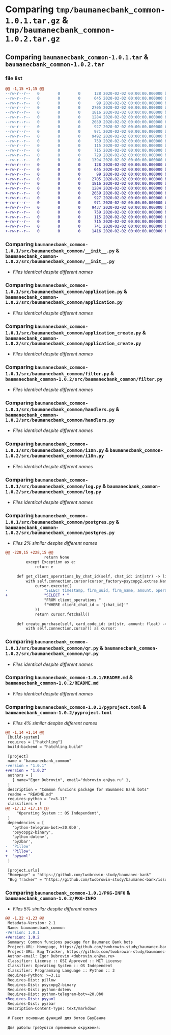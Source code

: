 # Comparing `tmp/baumanecbank_common-1.0.1.tar.gz` & `tmp/baumanecbank_common-1.0.2.tar.gz`

## Comparing `baumanecbank_common-1.0.1.tar` & `baumanecbank_common-1.0.2.tar`

### file list

```diff
@@ -1,15 +1,15 @@
--rw-r--r--   0        0        0      128 2020-02-02 00:00:00.000000 baumanecbank_common-1.0.1/Makefile
--rw-r--r--   0        0        0      645 2020-02-02 00:00:00.000000 baumanecbank_common-1.0.1/src/baumanecbank_common/__init__.py
--rw-r--r--   0        0        0       99 2020-02-02 00:00:00.000000 baumanecbank_common-1.0.1/src/baumanecbank_common/abstract.py
--rw-r--r--   0        0        0     2705 2020-02-02 00:00:00.000000 baumanecbank_common-1.0.1/src/baumanecbank_common/application.py
--rw-r--r--   0        0        0     1816 2020-02-02 00:00:00.000000 baumanecbank_common-1.0.1/src/baumanecbank_common/application_create.py
--rw-r--r--   0        0        0     1284 2020-02-02 00:00:00.000000 baumanecbank_common-1.0.1/src/baumanecbank_common/filter.py
--rw-r--r--   0        0        0     2659 2020-02-02 00:00:00.000000 baumanecbank_common-1.0.1/src/baumanecbank_common/handlers.py
--rw-r--r--   0        0        0      927 2020-02-02 00:00:00.000000 baumanecbank_common-1.0.1/src/baumanecbank_common/i18n.py
--rw-r--r--   0        0        0      971 2020-02-02 00:00:00.000000 baumanecbank_common-1.0.1/src/baumanecbank_common/log.py
--rw-r--r--   0        0        0     9492 2020-02-02 00:00:00.000000 baumanecbank_common-1.0.1/src/baumanecbank_common/postgres.py
--rw-r--r--   0        0        0      759 2020-02-02 00:00:00.000000 baumanecbank_common-1.0.1/src/baumanecbank_common/qr.py
--rw-r--r--   0        0        0      115 2020-02-02 00:00:00.000000 baumanecbank_common-1.0.1/.gitignore
--rw-r--r--   0        0        0      715 2020-02-02 00:00:00.000000 baumanecbank_common-1.0.1/README.md
--rw-r--r--   0        0        0      729 2020-02-02 00:00:00.000000 baumanecbank_common-1.0.1/pyproject.toml
--rw-r--r--   0        0        0     1394 2020-02-02 00:00:00.000000 baumanecbank_common-1.0.1/PKG-INFO
+-rw-r--r--   0        0        0      128 2020-02-02 00:00:00.000000 baumanecbank_common-1.0.2/Makefile
+-rw-r--r--   0        0        0      645 2020-02-02 00:00:00.000000 baumanecbank_common-1.0.2/src/baumanecbank_common/__init__.py
+-rw-r--r--   0        0        0       99 2020-02-02 00:00:00.000000 baumanecbank_common-1.0.2/src/baumanecbank_common/abstract.py
+-rw-r--r--   0        0        0     2705 2020-02-02 00:00:00.000000 baumanecbank_common-1.0.2/src/baumanecbank_common/application.py
+-rw-r--r--   0        0        0     1816 2020-02-02 00:00:00.000000 baumanecbank_common-1.0.2/src/baumanecbank_common/application_create.py
+-rw-r--r--   0        0        0     1284 2020-02-02 00:00:00.000000 baumanecbank_common-1.0.2/src/baumanecbank_common/filter.py
+-rw-r--r--   0        0        0     2659 2020-02-02 00:00:00.000000 baumanecbank_common-1.0.2/src/baumanecbank_common/handlers.py
+-rw-r--r--   0        0        0      927 2020-02-02 00:00:00.000000 baumanecbank_common-1.0.2/src/baumanecbank_common/i18n.py
+-rw-r--r--   0        0        0      971 2020-02-02 00:00:00.000000 baumanecbank_common-1.0.2/src/baumanecbank_common/log.py
+-rw-r--r--   0        0        0     9437 2020-02-02 00:00:00.000000 baumanecbank_common-1.0.2/src/baumanecbank_common/postgres.py
+-rw-r--r--   0        0        0      759 2020-02-02 00:00:00.000000 baumanecbank_common-1.0.2/src/baumanecbank_common/qr.py
+-rw-r--r--   0        0        0      115 2020-02-02 00:00:00.000000 baumanecbank_common-1.0.2/.gitignore
+-rw-r--r--   0        0        0      715 2020-02-02 00:00:00.000000 baumanecbank_common-1.0.2/README.md
+-rw-r--r--   0        0        0      741 2020-02-02 00:00:00.000000 baumanecbank_common-1.0.2/pyproject.toml
+-rw-r--r--   0        0        0     1416 2020-02-02 00:00:00.000000 baumanecbank_common-1.0.2/PKG-INFO
```

### Comparing `baumanecbank_common-1.0.1/src/baumanecbank_common/__init__.py` & `baumanecbank_common-1.0.2/src/baumanecbank_common/__init__.py`

 * *Files identical despite different names*

### Comparing `baumanecbank_common-1.0.1/src/baumanecbank_common/application.py` & `baumanecbank_common-1.0.2/src/baumanecbank_common/application.py`

 * *Files identical despite different names*

### Comparing `baumanecbank_common-1.0.1/src/baumanecbank_common/application_create.py` & `baumanecbank_common-1.0.2/src/baumanecbank_common/application_create.py`

 * *Files identical despite different names*

### Comparing `baumanecbank_common-1.0.1/src/baumanecbank_common/filter.py` & `baumanecbank_common-1.0.2/src/baumanecbank_common/filter.py`

 * *Files identical despite different names*

### Comparing `baumanecbank_common-1.0.1/src/baumanecbank_common/handlers.py` & `baumanecbank_common-1.0.2/src/baumanecbank_common/handlers.py`

 * *Files identical despite different names*

### Comparing `baumanecbank_common-1.0.1/src/baumanecbank_common/i18n.py` & `baumanecbank_common-1.0.2/src/baumanecbank_common/i18n.py`

 * *Files identical despite different names*

### Comparing `baumanecbank_common-1.0.1/src/baumanecbank_common/log.py` & `baumanecbank_common-1.0.2/src/baumanecbank_common/log.py`

 * *Files identical despite different names*

### Comparing `baumanecbank_common-1.0.1/src/baumanecbank_common/postgres.py` & `baumanecbank_common-1.0.2/src/baumanecbank_common/postgres.py`

 * *Files 2% similar despite different names*

```diff
@@ -228,15 +228,15 @@
                 return None
         except Exception as e:
             return e
     
     def get_client_operations_by_chat_id(self, chat_id: int|str) -> list[Any]:
         with self.connection.cursor(cursor_factory=psycopg2.extras.NamedTupleCursor) as cursor:
             cursor.execute((
-                "SELECT timestamp, firm_uuid, firm_name, amount, operation, type "
+                "SELECT * "
                 "FROM client_operations "
                 f"WHERE client_chat_id = '{chat_id}'"
             ))
             return cursor.fetchall()
     
     def create_purchase(self, card_code_id: int|str, amount: float) -> None:
         with self.connection.cursor() as cursor:
```

### Comparing `baumanecbank_common-1.0.1/src/baumanecbank_common/qr.py` & `baumanecbank_common-1.0.2/src/baumanecbank_common/qr.py`

 * *Files identical despite different names*

### Comparing `baumanecbank_common-1.0.1/README.md` & `baumanecbank_common-1.0.2/README.md`

 * *Files identical despite different names*

### Comparing `baumanecbank_common-1.0.1/pyproject.toml` & `baumanecbank_common-1.0.2/pyproject.toml`

 * *Files 4% similar despite different names*

```diff
@@ -1,14 +1,14 @@
 [build-system]
 requires = ["hatchling"]
 build-backend = "hatchling.build"
 
 [project]
 name = "baumanecbank_common"
-version = "1.0.1"
+version = "1.0.2"
 authors = [
   { name="Egor Dubrovin", email="dubrovin.en@ya.ru" },
 ]
 description = "Common funcions package for Baumanec Bank bots"
 readme = "README.md"
 requires-python = ">=3.11"
 classifiers = [
@@ -17,13 +17,14 @@
     "Operating System :: OS Independent",
 ]
 dependencies = [
   'python-telegram-bot>=20.0b0',
   'psycopg2-binary',
   'python-dotenv',
   'pyzbar',
-  'Pillow'
+  'Pillow',
+  'pyyaml'
 ]
 
 [project.urls]
 "Homepage" = "https://github.com/twobrowin-study/baumanec-bank"
 "Bug Tracker" = "https://github.com/twobrowin-study/baumanec-bank/issues"
```

### Comparing `baumanecbank_common-1.0.1/PKG-INFO` & `baumanecbank_common-1.0.2/PKG-INFO`

 * *Files 5% similar despite different names*

```diff
@@ -1,22 +1,23 @@
 Metadata-Version: 2.1
 Name: baumanecbank_common
-Version: 1.0.1
+Version: 1.0.2
 Summary: Common funcions package for Baumanec Bank bots
 Project-URL: Homepage, https://github.com/twobrowin-study/baumanec-bank
 Project-URL: Bug Tracker, https://github.com/twobrowin-study/baumanec-bank/issues
 Author-email: Egor Dubrovin <dubrovin.en@ya.ru>
 Classifier: License :: OSI Approved :: MIT License
 Classifier: Operating System :: OS Independent
 Classifier: Programming Language :: Python :: 3
 Requires-Python: >=3.11
 Requires-Dist: pillow
 Requires-Dist: psycopg2-binary
 Requires-Dist: python-dotenv
 Requires-Dist: python-telegram-bot>=20.0b0
+Requires-Dist: pyyaml
 Requires-Dist: pyzbar
 Description-Content-Type: text/markdown
 
 # Пакет основных функций для ботов БауБанка
 
 Для работы требуются пременные окружения:
```

